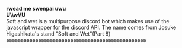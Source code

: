 **rwead me swenpai uwu** <br>
**U\\\\w\\\\U** <br>
Soft and wet is a multipurpose discord bot which makes use of the javascript wrapper for the discord API. The name comes from Josuke Higashikata's stand "Soft and Wet"(Part 8) aaaaaaaaaaaaaaaaaaaaaaaaaaaaaaaaaaaaaaaaaaaaaaaa
